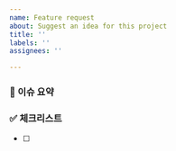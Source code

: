 ```yaml
---
name: Feature request
about: Suggest an idea for this project
title: ''
labels: ''
assignees: ''

---
```


<!-- 소복소복 Feature 템플릿 -->

### 💊 이슈 요약

<!-- 이슈에 대한 내용을 간략하게 기술합니다 -->

### ✅ 체크리스트

<!-- 체크 리스트 타입으로 할 일을 분류합니다 -->

- [ ]
